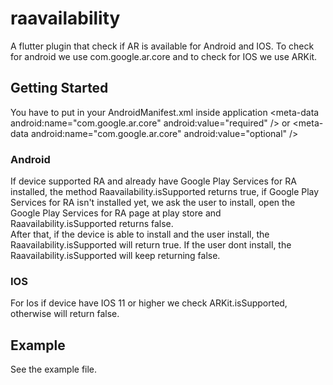 # raavailability
A flutter plugin that check if AR is available for Android and IOS. To check for android we use
com.google.ar.core and to check for IOS we use ARKit.

## Getting Started
You have to put in your AndroidManifest.xml inside application &lt;meta-data android:name="com.google.ar.core" android:value="required" /&gt; or &lt;meta-data android:name="com.google.ar.core" android:value="optional" /&gt;
### Android
If device supported RA and already have Google Play Services for RA installed, the method Raavailability.isSupported returns true,
if Google Play Services for RA isn't installed yet, we ask the user to install, open the Google 
Play Services for RA page at play store and Raavailability.isSupported  returns false.  
After that, if the device is able to install and the user install, the Raavailability.isSupported 
will return true. If the user dont install, the Raavailability.isSupported will keep returning false.
### IOS
For Ios if device have IOS 11 or higher we check ARKit.isSupported, otherwise will return false.
## Example
See the example file.
